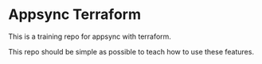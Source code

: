 # Appsync Terraform

This is a training repo for appsync with terraform.  

This repo should be simple as possible to teach how to use these features.  

